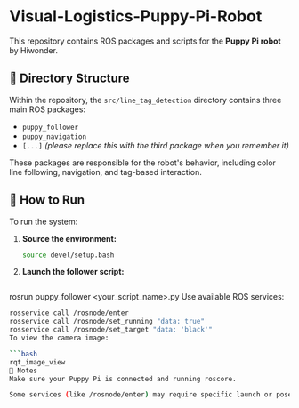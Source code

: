 # Visual-Logistics-Puppy-Pi-Robot

This repository contains ROS packages and scripts for the **Puppy Pi robot** by Hiwonder.

## 📂 Directory Structure

Within the repository, the `src/line_tag_detection` directory contains three main ROS packages:

- `puppy_follower`
- `puppy_navigation`
- `[...]` *(please replace this with the third package when you remember it)*

These packages are responsible for the robot's behavior, including color line following, navigation, and tag-based interaction.

## 🚀 How to Run

To run the system:

1. **Source the environment:**

   ```bash
   source devel/setup.bash
   
2. **Launch the follower script:** 
    ```bash
rosrun puppy_follower <your_script_name>.py
Use available ROS services:

   ```bash
rosservice call /rosnode/enter
rosservice call /rosnode/set_running "data: true"
rosservice call /rosnode/set_target "data: 'black'"
To view the camera image:

   ```bash
rqt_image_view
📌 Notes
Make sure your Puppy Pi is connected and running roscore.

Some services (like /rosnode/enter) may require specific launch or pose conditions to be active.
